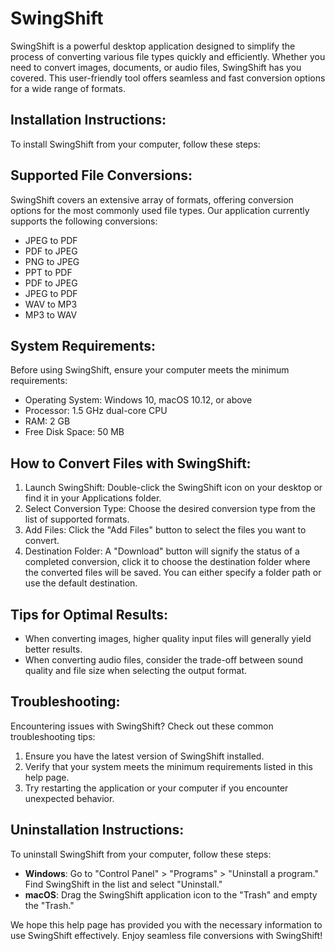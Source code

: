 # SwingShift

SwingShift is a powerful desktop application designed to simplify the process of converting various file types quickly and efficiently. Whether you need to convert images, documents, or audio files, SwingShift has you covered. This user-friendly tool offers seamless and fast conversion options for a wide range of formats.

## Installation Instructions:

To install SwingShift from your computer, follow these steps:


## Supported File Conversions:

SwingShift covers an extensive array of formats, offering conversion options for the most commonly used file types. Our application currently supports the following conversions:

- JPEG to PDF
- PDF to JPEG
- PNG to JPEG
- PPT to PDF
- PDF to JPEG
- JPEG to PDF
- WAV to MP3
- MP3 to WAV

## System Requirements:

Before using SwingShift, ensure your computer meets the minimum requirements:

- Operating System: Windows 10, macOS 10.12, or above
- Processor: 1.5 GHz dual-core CPU
- RAM: 2 GB
- Free Disk Space: 50 MB

## How to Convert Files with SwingShift:

1. Launch SwingShift: Double-click the SwingShift icon on your desktop or find it in your Applications folder.
2. Select Conversion Type: Choose the desired conversion type from the list of supported formats.
3. Add Files: Click the "Add Files" button to select the files you want to convert.
4. Destination Folder: A "Download" button will signify the status of a completed conversion, click it to choose the destination folder where the converted files will be saved. You can either specify a folder path or use the default destination.

## Tips for Optimal Results:

- When converting images, higher quality input files will generally yield better results.
- When converting audio files, consider the trade-off between sound quality and file size when selecting the output format.

## Troubleshooting:

Encountering issues with SwingShift? Check out these common troubleshooting tips:

1. Ensure you have the latest version of SwingShift installed.
2. Verify that your system meets the minimum requirements listed in this help page.
3. Try restarting the application or your computer if you encounter unexpected behavior.

## Uninstallation Instructions:

To uninstall SwingShift from your computer, follow these steps:

- **Windows**: Go to "Control Panel" > "Programs" > "Uninstall a program." Find SwingShift in the list and select "Uninstall."
- **macOS**: Drag the SwingShift application icon to the "Trash" and empty the "Trash."

We hope this help page has provided you with the necessary information to use SwingShift effectively. Enjoy seamless file conversions with SwingShift!
